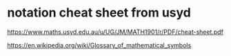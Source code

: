 # notation cheat sheet from usyd

https://www.maths.usyd.edu.au/u/UG/JM/MATH1901/r/PDF/cheat-sheet.pdf

https://en.wikipedia.org/wiki/Glossary_of_mathematical_symbols
